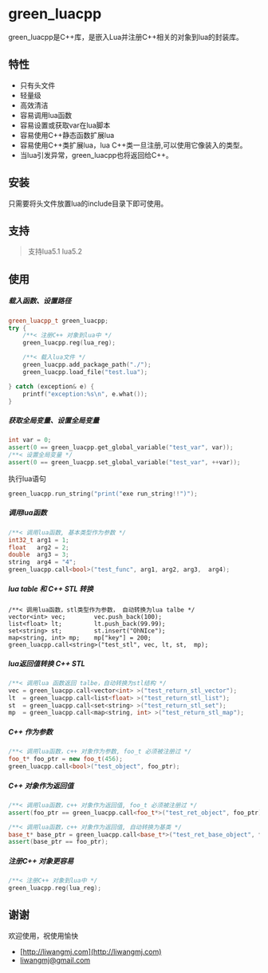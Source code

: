 # green_luacpp

green_luacpp是C\++库，是嵌入Lua并注册C\++相关的对象到lua的封装库。


## 特性

* 只有头文件
* 轻量级
* 高效清洁
* 容易调用lua函数
* 容易设置或获取var在lua脚本
* 容易使用C\++静态函数扩展lua
* 容易使用C\++类扩展lua，lua C\++类一旦注册,可以使用它像装入的类型。
* 当lua引发异常，green_luacpp也将返回给C\++。


## 安装

只需要将头文件放置lua的include目录下即可使用。


## 支持
> 支持lua5.1 lua5.2


## 使用

##### 载入函数、设置路径
``` c++
green_luacpp_t green_luacpp;
try {
    /**< 注册C++ 对象到lua中 */
    green_luacpp.reg(lua_reg);

    /**< 载入lua文件 */
    green_luacpp.add_package_path("./");
    green_luacpp.load_file("test.lua");

} catch (exception& e) {
    printf("exception:%s\n", e.what());
}
```

##### 获取全局变量、设置全局变量
``` c++
int var = 0;
assert(0 == green_luacpp.get_global_variable("test_var", var));
/**< 设置全局变量 */
assert(0 == green_luacpp.set_global_variable("test_var", ++var));
```

执行lua语句
``` c++
green_luacpp.run_string("print("exe run_string!!")");
```

##### 调用lua函数
``` c++
/**< 调用lua函数, 基本类型作为参数 */
int32_t arg1 = 1;
float   arg2 = 2;
double  arg3 = 3;
string  arg4 = "4";
green_luacpp.call<bool>("test_func", arg1, arg2, arg3,  arg4);
```

##### lua table 和 C++ STL 转换
```
/**< 调用lua函数，stl类型作为参数， 自动转换为lua talbe */
vector<int> vec;        vec.push_back(100);
list<float> lt;         lt.push_back(99.99);
set<string> st;         st.insert("OhNIce");
map<string, int> mp;    mp["key"] = 200;
green_luacpp.call<string>("test_stl", vec, lt, st,  mp);
```

##### lua返回值转换 C++ STL
``` c++
/**< 调用lua 函数返回 talbe，自动转换为stl结构 */
vec = green_luacpp.call<vector<int> >("test_return_stl_vector");
lt  = green_luacpp.call<list<float> >("test_return_stl_list");
st  = green_luacpp.call<set<string> >("test_return_stl_set");
mp  = green_luacpp.call<map<string, int> >("test_return_stl_map");
```

##### C++ 作为参数
``` c++
/**< 调用lua函数，c++ 对象作为参数, foo_t 必须被注册过 */
foo_t* foo_ptr = new foo_t(456);
green_luacpp.call<bool>("test_object", foo_ptr);
```

##### C++ 对象作为返回值
``` c++
/**< 调用lua函数，c++ 对象作为返回值, foo_t 必须被注册过 */
assert(foo_ptr == green_luacpp.call<foo_t*>("test_ret_object", foo_ptr));

/**< 调用lua函数，c++ 对象作为返回值, 自动转换为基类 */
base_t* base_ptr = green_luacpp.call<base_t*>("test_ret_base_object", foo_ptr);
assert(base_ptr == foo_ptr);
```

##### 注册C++ 对象更容易
``` c++
/**< 注册C++ 对象到lua中 */
green_luacpp.reg(lua_reg);
```


## 谢谢

欢迎使用，祝使用愉快

* [http://liwangmj.com](http://liwangmj.com)
* [liwangmj@gmail.com](mailto:liwangmj@gmail.com)


